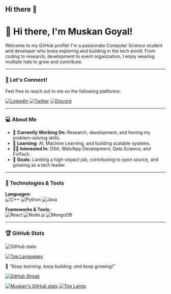 ## Hi there 👋

# 👋 Hi there, I'm Muskan Goyal!

Welcome to my GitHub profile! I'm a passionate Computer Science student and developer who loves exploring and building in the tech world. From coding to research, development to event organization, I enjoy wearing multiple hats to grow and contribute.

---

### 🌟 Let's Connect!

Feel free to reach out to me on the following platforms:

[![LinkedIn](https://img.shields.io/badge/LinkedIn-%230077B5.svg?&style=for-the-badge&logo=linkedin&logoColor=white)](https://www.linkedin.com/in/itsmuskangoyal)
[![Twitter](https://img.shields.io/badge/Twitter-%231DA1F2.svg?&style=for-the-badge&logo=twitter&logoColor=white)](https://twitter.com/itsmuskangoyal)
[![Discord](https://img.shields.io/badge/Discord-%237289DA.svg?&style=for-the-badge&logo=discord&logoColor=white)](https://discord.com/users/itsmuskangoyal)

---

### 💻 About Me
- 🔭 **Currently Working On:** Research, development, and honing my problem-solving skills.
- 🌱 **Learning:** AI, Machine Learning, and building scalable systems.
- 👩‍💻 **Interested In:** DSA, Web/App Development, Data Science, and FinTech.
- 🎯 **Goals:** Landing a high-impact job, contributing to open source, and growing as a tech leader.

---

### 🔧 Technologies & Tools
**Languages:**  
![C++](https://img.shields.io/badge/C%2B%2B-%2300599C.svg?style=flat-square&logo=c%2B%2B&logoColor=white) 
![Python](https://img.shields.io/badge/Python-%2314354C.svg?style=flat-square&logo=python&logoColor=white) 
![Java](https://img.shields.io/badge/Java-%23ED8B00.svg?style=flat-square&logo=java&logoColor=white)

**Frameworks & Tools:**  
![React](https://img.shields.io/badge/React-%2361DAFB.svg?style=flat-square&logo=react&logoColor=black) 
![Node.js](https://img.shields.io/badge/Node.js-%23339933.svg?style=flat-square&logo=node.js&logoColor=white) 
![MongoDB](https://img.shields.io/badge/MongoDB-%2347A248.svg?style=flat-square&logo=mongodb&logoColor=white)

---

### 🏆 GitHub Stats
![GitHub stats](https://github-readme-stats.vercel.app/api?username=itsmuskangoyal&show_icons=true&theme=radical)

[![Top Languages](https://github-readme-stats.vercel.app/api/top-langs/?username=itsmuskangoyal&layout=compact&theme=radical)](https://github.com/anuraghazra/github-readme-stats)



🌟 _"Keep learning, keep building, and keep growing!"_





[![GitHub Streak](https://streak-stats.demolab.com/?user=itsmuskangoyal&theme=transparent)](https://git.io/streak-stats)

[![Muskan's GitHub stats](https://github-readme-stats.vercel.app/api?username=ItsMuskanGoyal&show_icons=true&hide_rank=true&theme=transparent&include_all_commits=true)](https://github.com/ItsMuskanGoyal/github-readme-stats) [![Top Langs](https://github-readme-stats.vercel.app/api/top-langs/?username=itsmuskangoyal&layout=donut&theme=transparent)](https://github.com/itsmuskangoyal/github-readme-stats)





<!--
**ItsMuskanGoyal/ItsMuskanGoyal** is a ✨ _special_ ✨ repository because its `README.md` (this file) appears on your GitHub profile.

Only when I have a wakatime public profile
[![Harlok's WakaTime stats](https://github-readme-stats.vercel.app/api/wakatime?username=itsmuskangoyal)](https://github.com/itsmuskangoyal/github-readme-stats)

Here are some ideas to get you started:

- 🔭 I’m currently working on ...
- 🌱 I’m currently learning ...
- 👯 I’m looking to collaborate on ...
- 🤔 I’m looking for help with ...
- 💬 Ask me about ...
- 📫 How to reach me: ...
- 😄 Pronouns: ...
- ⚡ Fun fact: ...
-->
